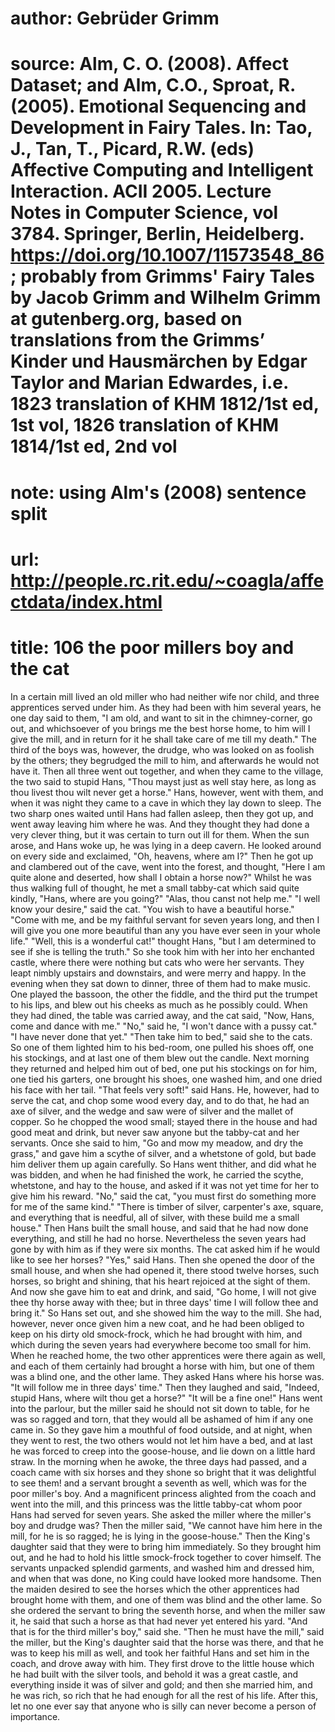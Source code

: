# author: Gebrüder Grimm
# source: Alm, C. O. (2008). Affect Dataset; and Alm, C.O., Sproat, R. (2005). Emotional Sequencing and Development in Fairy Tales. In: Tao, J., Tan, T., Picard, R.W. (eds) Affective Computing and Intelligent Interaction. ACII 2005. Lecture Notes in Computer Science, vol 3784. Springer, Berlin, Heidelberg. https://doi.org/10.1007/11573548_86; probably from Grimms' Fairy Tales by Jacob Grimm and Wilhelm Grimm at gutenberg.org, based on translations from the Grimms’ Kinder und Hausmärchen by Edgar Taylor and Marian Edwardes, i.e. 1823 translation of KHM 1812/1st ed, 1st vol, 1826 translation of KHM 1814/1st ed, 2nd vol
# note: using Alm's (2008) sentence split
# url: http://people.rc.rit.edu/~coagla/affectdata/index.html
# title: 106 the poor millers boy and the cat

In a certain mill lived an old miller who had neither wife nor child, and three apprentices served under him.
As they had been with him several years, he one day said to them, "I am old, and want to sit in the chimney-corner, go out, and whichsoever of you brings me the best horse home, to him will I give the mill, and in return for it he shall take care of me till my death."
The third of the boys was, however, the drudge, who was looked on as foolish by the others; they begrudged the mill to him, and afterwards he would not have it.
Then all three went out together, and when they came to the village, the two said to stupid Hans, "Thou mayst just as well stay here, as long as thou livest thou wilt never get a horse."
Hans, however, went with them, and when it was night they came to a cave in which they lay down to sleep.
The two sharp ones waited until Hans had fallen asleep, then they got up, and went away leaving him where he was.
And they thought they had done a very clever thing, but it was certain to turn out ill for them.
When the sun arose, and Hans woke up, he was lying in a deep cavern.
He looked around on every side and exclaimed, "Oh, heavens, where am I?"
Then he got up and clambered out of the cave, went into the forest, and thought, "Here I am quite alone and deserted, how shall I obtain a horse now?"
Whilst he was thus walking full of thought, he met a small tabby-cat which said quite kindly, "Hans, where are you going?"
"Alas, thou canst not help me."
"I well know your desire," said the cat.
"You wish to have a beautiful horse."
"Come with me, and be my faithful servant for seven years long, and then I will give you one more beautiful than any you have ever seen in your whole life."
"Well, this is a wonderful cat!" thought Hans, "but I am determined to see if she is telling the truth."
So she took him with her into her enchanted castle, where there were nothing but cats who were her servants.
They leapt nimbly upstairs and downstairs, and were merry and happy.
In the evening when they sat down to dinner, three of them had to make music.
One played the bassoon, the other the fiddle, and the third put the trumpet to his lips, and blew out his cheeks as much as he possibly could.
When they had dined, the table was carried away, and the cat said, "Now, Hans, come and dance with me."
"No," said he, "I won't dance with a pussy cat."
"I have never done that yet."
"Then take him to bed," said she to the cats.
So one of them lighted him to his bed-room, one pulled his shoes off, one his stockings, and at last one of them blew out the candle.
Next morning they returned and helped him out of bed, one put his stockings on for him, one tied his garters, one brought his shoes, one washed him, and one dried his face with her tail.
"That feels very soft!" said Hans.
He, however, had to serve the cat, and chop some wood every day, and to do that, he had an axe of silver, and the wedge and saw were of silver and the mallet of copper.
So he chopped the wood small; stayed there in the house and had good meat and drink, but never saw anyone but the tabby-cat and her servants.
Once she said to him, "Go and mow my meadow, and dry the grass," and gave him a scythe of silver, and a whetstone of gold, but bade him deliver them up again carefully.
So Hans went thither, and did what he was bidden, and when he had finished the work, he carried the scythe, whetstone, and hay to the house, and asked if it was not yet time for her to give him his reward.
"No," said the cat, "you must first do something more for me of the same kind."
"There is timber of silver, carpenter's axe, square, and everything that is needful, all of silver, with these build me a small house."
Then Hans built the small house, and said that he had now done everything, and still he had no horse.
Nevertheless the seven years had gone by with him as if they were six months.
The cat asked him if he would like to see her horses?
"Yes," said Hans.
Then she opened the door of the small house, and when she had opened it, there stood twelve horses, such horses, so bright and shining, that his heart rejoiced at the sight of them.
And now she gave him to eat and drink, and said, "Go home, I will not give thee thy horse away with thee; but in three days' time I will follow thee and bring it."
So Hans set out, and she showed him the way to the mill.
She had, however, never once given him a new coat, and he had been obliged to keep on his dirty old smock-frock, which he had brought with him, and which during the seven years had everywhere become too small for him.
When he reached home, the two other apprentices were there again as well, and each of them certainly had brought a horse with him, but one of them was a blind one, and the other lame.
They asked Hans where his horse was.
"It will follow me in three days' time."
Then they laughed and said, "Indeed, stupid Hans, where wilt thou get a horse?"
"It will be a fine one!"
Hans went into the parlour, but the miller said he should not sit down to table, for he was so ragged and torn, that they would all be ashamed of him if any one came in.
So they gave him a mouthful of food outside, and at night, when they went to rest, the two others would not let him have a bed, and at last he was forced to creep into the goose-house, and lie down on a little hard straw.
In the morning when he awoke, the three days had passed, and a coach came with six horses and they shone so bright that it was delightful to see them! and a servant brought a seventh as well, which was for the poor miller's boy.
And a magnificent princess alighted from the coach and went into the mill, and this princess was the little tabby-cat whom poor Hans had served for seven years.
She asked the miller where the miller's boy and drudge was?
Then the miller said, "We cannot have him here in the mill, for he is so ragged; he is lying in the goose-house."
Then the King's daughter said that they were to bring him immediately.
So they brought him out, and he had to hold his little smock-frock together to cover himself.
The servants unpacked splendid garments, and washed him and dressed him, and when that was done, no King could have looked more handsome.
Then the maiden desired to see the horses which the other apprentices had brought home with them, and one of them was blind and the other lame.
So she ordered the servant to bring the seventh horse, and when the miller saw it, he said that such a horse as that had never yet entered his yard.
"And that is for the third miller's boy," said she.
"Then he must have the mill," said the miller, but the King's daughter said that the horse was there, and that he was to keep his mill as well, and took her faithful Hans and set him in the coach, and drove away with him.
They first drove to the little house which he had built with the silver tools, and behold it was a great castle, and everything inside it was of silver and gold; and then she married him, and he was rich, so rich that he had enough for all the rest of his life.
After this, let no one ever say that anyone who is silly can never become a person of importance.
